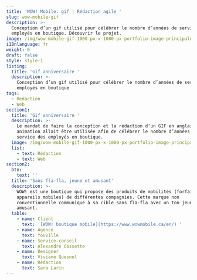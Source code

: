 ```yaml
---
title: 'WOW! Mobile: gif | Rédaction agile '
slug: wow-mobile-gif
description: >-
  Conception d’un gif utilisé pour célébrer le nombre d’années de service des
  employés en boutique. Découvrir le projet.
image: /img/wow-mobile-gif-1000-px-x-1000-px-portfolio-image-principale-1.png
i18nlanguage: fr
weight: 0
draft: false
style: style-1
listing:
  title: 'Gif anniversaire '
  description: >-
    Conception d’un gif utilisé pour célébrer le nombre d’années de service des
    employés en boutique
tags:
  - Rédaction
  - Web
section1:
  title: 'Gif anniversaire '
  description: >-
    Le mandat de faire la conception et la rédaction d’un GIF en anglais. Cette
    animation allait être utilisée afin de célébrer le nombre d’années de
    service des employés en boutique. 
  image: /img/wow-mobile-gif-1000-px-x-1000-px-portfolio-image-principale-1.png
  list:
    - text: Rédaction
    - text: Web
section2:
  btn:
    text: ''
  title: 'Sans fla-fla, jeune et amusant'
  description: >-
    WOW! est une boutique qui propose des produits de mobilités (forfaits et
    appareils mobiles) de différentes compagnies. Cette marque non
    conventionnelle communique à sa cible sans fla-fla avec un ton jeune et
    amusant.
  table:
    - name: Client
      text: '[WOW! boutique mobile](https://www.wowmobile.ca/en/) '
    - name: Agence
      text: Youville
    - name: Service-conseil
      text: Alexandre Cossette
    - name: Designer
      text: Viviane Quesnel
    - name: Rédaction
      text: Sara Larin
---
```


